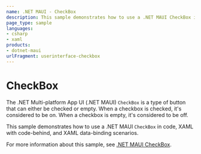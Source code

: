 ```yaml
---
name: .NET MAUI - CheckBox
description: This sample demonstrates how to use a .NET MAUI CheckBox in code, XAML with code-behind, and XAML data-binding scenarios.
page_type: sample
languages:
- csharp
- xaml
products:
- dotnet-maui
urlFragment: userinterface-checkbox
---
```


# CheckBox

The .NET Multi-platform App UI (.NET MAUI) `CheckBox` is a type of button that can either be checked or empty. When a checkbox is checked, it's considered to be on. When a checkbox is empty, it's considered to be off.

This sample demonstrates how to use a .NET MAUI `CheckBox` in code, XAML with code-behind, and XAML data-binding scenarios.

For more information about this sample, see [.NET MAUI CheckBox](https://docs.microsoft.com/dotnet/maui/user-interface/controls/checkbox).
